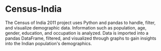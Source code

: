 # Census-India
The Census of India 2011 project uses Python and pandas to handle, filter, and visualize demographic data. Information such as population, age, gender, education, and occupation is analyzed. Data is imported into a pandas DataFrame, filtered, and visualized through graphs to gain insights into the Indian population's demographics.
